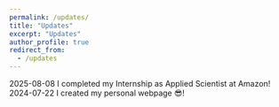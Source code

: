 ```yaml
---
permalink: /updates/
title: "Updates"
excerpt: "Updates"
author_profile: true
redirect_from: 
  - /updates
---
```

2025-08-08 I completed my Internship as Applied Scientist at Amazon!
2024-07-22 I created my personal webpage 😎!




